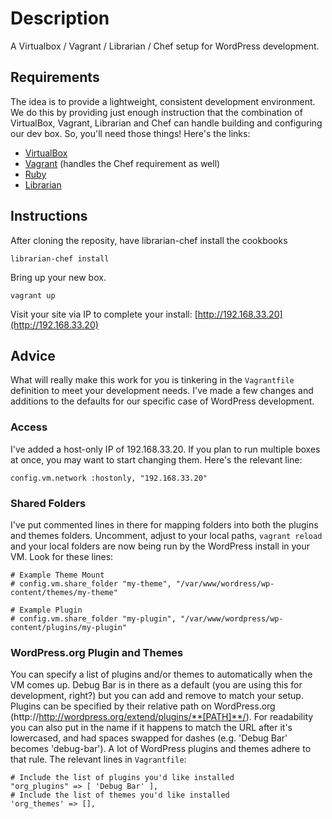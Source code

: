 Description
===========

A Virtualbox / Vagrant / Librarian / Chef setup for WordPress development. 


Requirements
------------
The idea is to provide a lightweight, consistent development environment. We do this by providing just enough instruction that the combination of VirtualBox, Vagrant, Librarian and Chef can handle building and configuring our dev box. So, you'll need those things! Here's the links:

* [VirtualBox](https://www.virtualbox.org/)
* [Vagrant](http://vagrantup.com) (handles the Chef requirement as well)
* [Ruby](http://www.ruby-lang.org/en/)
* [Librarian](https://github.com/applicationsonline/librarian)


Instructions
------------

After cloning the reposity, have librarian-chef install the cookbooks

	librarian-chef install

Bring up your new box.

	vagrant up

Visit your site via IP to complete your install: [http://192.168.33.20](http://192.168.33.20)


Advice
------

What will really make this work for you is tinkering in the `Vagrantfile` definition to meet your development needs. I've made a few changes and additions to the defaults for our specific case of WordPress development.

### Access

I've added a host-only IP of 192.168.33.20. If you plan to run multiple boxes at once, you may want to start changing them. Here's the relevant line:

	config.vm.network :hostonly, "192.168.33.20"

### Shared Folders

I've put commented lines in there for mapping folders into both the plugins and themes folders. Uncomment, adjust to your local paths, `vagrant reload` and your local folders are now being run by the WordPress install in your VM. Look for these lines:

	# Example Theme Mount
  	# config.vm.share_folder "my-theme", "/var/www/wordress/wp-content/themes/my-theme"

  	# Example Plugin
  	# config.vm.share_folder "my-plugin", "/var/www/wordpress/wp-content/plugins/my-plugin"


### WordPress.org Plugin and Themes

You can specify a list of plugins and/or themes to automatically when the VM comes up. Debug Bar is in there as a default (you are using this for development, right?) but you can add and remove to match your setup. Plugins can be specified by their relative path on WordPress.org (http://http://wordpress.org/extend/plugins/**[PATH]**/). For readability you can also put in the name if it happens to match the URL after it's lowercased, and had spaces swapped for dashes (e.g. 'Debug Bar' becomes 'debug-bar'). A lot of WordPress plugins and themes adhere to that rule. The relevant lines in `Vagrantfile`: 

	# Include the list of plugins you'd like installed
    "org_plugins" => [ 'Debug Bar' ],
    # Include the list of themes you'd like installed
    'org_themes' => [],

